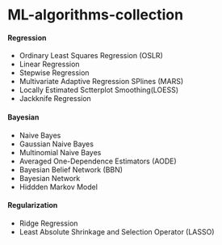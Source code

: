# ML-algorithms-collection


#### Regression

- Ordinary Least Squares Regression (OSLR)
- Linear Regression
- Stepwise Regression
- Multivariate Adaptive Regression SPlines (MARS)
- Locally Estimated Sctterplot Smoothing(LOESS)
- Jackknife Regression


#### Bayesian

- Naive Bayes
- Gaussian Naive Bayes
- Multinomial Naive Bayes
- Averaged One-Dependence Estimators (AODE)
- Bayesian Belief Network (BBN)
- Bayesian Network
- Hiddden Markov Model


#### Regularization

- Ridge Regression
- Least Absolute Shrinkage and Selection Operator (LASSO)
